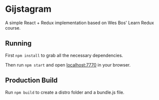 # Gijstagram

A simple React + Redux implementation based on Wes Bos' Learn Redux course.

## Running

First `npm install` to grab all the necessary dependencies. 

Then run `npm start` and open <localhost:7770> in your browser.

## Production Build

Run `npm build` to create a distro folder and a bundle.js file.
